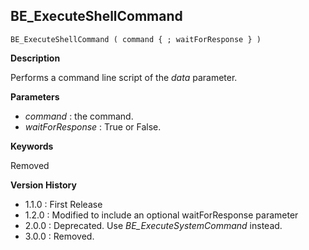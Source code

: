 ## BE_ExecuteShellCommand

    BE_ExecuteShellCommand ( command { ; waitForResponse } )

**Description**  

Performs a command line script of the *data* parameter. 

**Parameters**

* *command* : the command.
* *waitForResponse* : True or False.

**Keywords**  

Removed

**Version History**

* 1.1.0 : First Release
* 1.2.0 : Modified to include an optional waitForResponse parameter
* 2.0.0 : Deprecated. Use *BE_ExecuteSystemCommand* instead.
* 3.0.0 : Removed.

